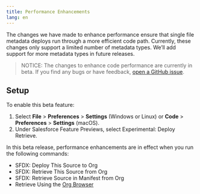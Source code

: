 ```yaml
---
title: Performance Enhancements
lang: en
---
```


The changes we have made to enhance performance ensure that single file metadata deploys run through a more efficient code path. Currently, these changes only support a limited number of metadata types. We’ll add support for more metadata types in future releases.

> NOTICE: The changes to enhance code performance are currently in beta. If you find any bugs or have feedback, [open a GitHub issue](./en/bugs-and-feedback).

## Setup

To enable this beta feature:

1. Select **File** > **Preferences** > **Settings** (Windows or Linux) or **Code** > **Preferences** > **Settings** (macOS).
1. Under Salesforce Feature Previews, select Experimental: Deploy Retrieve.

In this beta release, performance enhancements are in effect when you run the following commands:

- SFDX: Deploy This Source to Org
- SFDX: Retrieve This Source from Org
- SFDX: Retrieve Source in Manifest from Org
- Retrieve Using the [Org Browser](./en/user-guide/org-browser)
